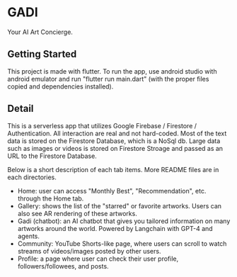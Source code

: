 # GADI

Your AI Art Concierge.

## Getting Started

This project is made with flutter.
To run the app, use android studio with android emulator and run "flutter run main.dart" (with the proper files copied and dependencies installed).


## Detail
This is a serverless app that utilizes Google Firebase / Firestore / Authentication. All interaction are real and not hard-coded.
Most of the text data is stored on the Firestore Database, which is a NoSql db.
Large data such as images or videos is stored on Firestore Stroage and passed as an URL to the Firestore Database.

Below is a short description of each tab items. More README files are in each directories.

- Home: user can access "Monthly Best", "Recommendation", etc. through the Home tab.
- Gallery: shows the list of the "starred" or favorite artworks. Users can also see AR rendering of these artworks.
- Gadi (chatbot): an AI chatbot that gives you tailored information on many artworks around the world. Powered by Langchain with GPT-4 and agents.
- Community: YouTube Shorts-like page, where users can scroll to watch streams of videos/images posted by other users.
- Profile: a page where user can check their user profile, followers/followees, and posts.
